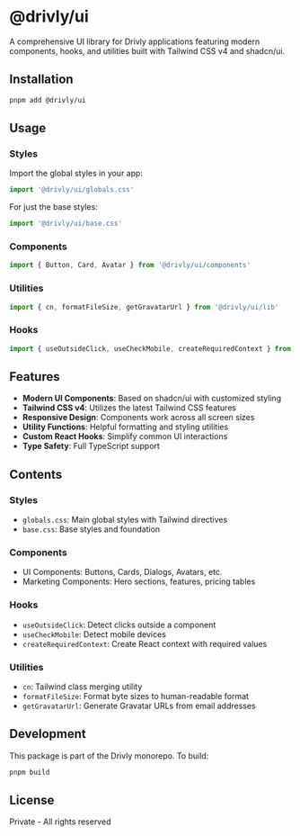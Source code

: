 # @drivly/ui

A comprehensive UI library for Drivly applications featuring modern components, hooks, and utilities built with Tailwind CSS v4 and shadcn/ui.

## Installation

```bash
pnpm add @drivly/ui
```

## Usage

### Styles

Import the global styles in your app:

```typescript
import '@drivly/ui/globals.css'
```

For just the base styles:

```typescript
import '@drivly/ui/base.css'
```

### Components

```typescript
import { Button, Card, Avatar } from '@drivly/ui/components'
```

### Utilities

```typescript
import { cn, formatFileSize, getGravatarUrl } from '@drivly/ui/lib'
```

### Hooks

```typescript
import { useOutsideClick, useCheckMobile, createRequiredContext } from '@drivly/ui/hooks'
```

## Features

- **Modern UI Components**: Based on shadcn/ui with customized styling
- **Tailwind CSS v4**: Utilizes the latest Tailwind CSS features
- **Responsive Design**: Components work across all screen sizes
- **Utility Functions**: Helpful formatting and styling utilities
- **Custom React Hooks**: Simplify common UI interactions
- **Type Safety**: Full TypeScript support

## Contents

### Styles

- `globals.css`: Main global styles with Tailwind directives
- `base.css`: Base styles and foundation

### Components

- UI Components: Buttons, Cards, Dialogs, Avatars, etc.
- Marketing Components: Hero sections, features, pricing tables

### Hooks

- `useOutsideClick`: Detect clicks outside a component
- `useCheckMobile`: Detect mobile devices
- `createRequiredContext`: Create React context with required values

### Utilities

- `cn`: Tailwind class merging utility
- `formatFileSize`: Format byte sizes to human-readable format
- `getGravatarUrl`: Generate Gravatar URLs from email addresses

## Development

This package is part of the Drivly monorepo. To build:

```bash
pnpm build
```

## License

Private - All rights reserved
